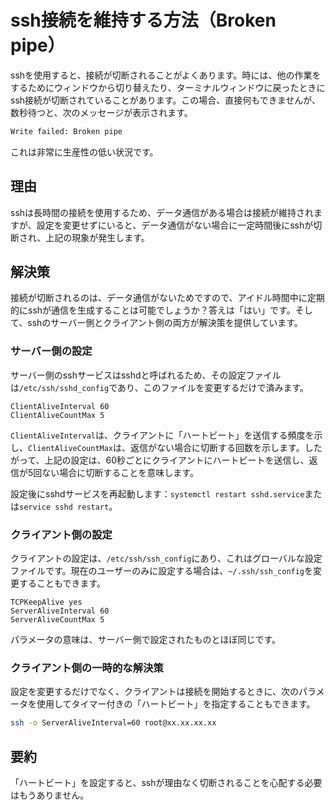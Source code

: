 # ssh接続を維持する方法（Broken pipe）

sshを使用すると、接続が切断されることがよくあります。時には、他の作業をするためにウィンドウから切り替えたり、ターミナルウィンドウに戻ったときにssh接続が切断されていることがあります。この場合、直接何もできませんが、数秒待つと、次のメッセージが表示されます。

```sh
Write failed: Broken pipe
```

これは非常に生産性の低い状況です。

## 理由

sshは長時間の接続を使用するため、データ通信がある場合は接続が維持されますが、設定を変更せずにいると、データ通信がない場合に一定時間後にsshが切断され、上記の現象が発生します。

## 解決策

接続が切断されるのは、データ通信がないためですので、アイドル時間中に定期的にsshが通信を生成することは可能でしょうか？答えは「はい」です。そして、sshのサーバー側とクライアント側の両方が解決策を提供しています。

### サーバー側の設定

サーバー側のsshサービスはsshdと呼ばれるため、その設定ファイルは`/etc/ssh/sshd_config`であり、このファイルを変更するだけで済みます。

```
ClientAliveInterval 60
ClientAliveCountMax 5
```

``ClientAliveInterval``は、クライアントに「ハートビート」を送信する頻度を示し、``ClientAliveCountMax``は、返信がない場合に切断する回数を示します。したがって、上記の設定は、60秒ごとにクライアントにハートビートを送信し、返信が5回ない場合に切断することを意味します。

設定後にsshdサービスを再起動します：`systemctl restart sshd.service`または`service sshd restart`。

### クライアント側の設定

クライアントの設定は、`/etc/ssh/ssh_config`にあり、これはグローバルな設定ファイルです。現在のユーザーのみに設定する場合は、`~/.ssh/ssh_config`を変更することもできます。

```
TCPKeepAlive yes
ServerAliveInterval 60
ServerAliveCountMax 5
```

パラメータの意味は、サーバー側で設定されたものとほぼ同じです。

### クライアント側の一時的な解決策

設定を変更するだけでなく、クライアントは接続を開始するときに、次のパラメータを使用してタイマー付きの「ハートビート」を指定することもできます。

```sh
ssh -o ServerAliveInterval=60 root@xx.xx.xx.xx
```

## 要約

「ハートビート」を設定すると、sshが理由なく切断されることを心配する必要はもうありません。